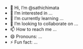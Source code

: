 - 👋 Hi, I’m @sathichimata
- 👀 I’m interested in ...
- 🌱 I’m currently learning ...
- 💞️ I’m looking to collaborate on ...
- 📫 How to reach me ...
- 😄 Pronouns: ...
- ⚡ Fun fact: ...

<!---
sathichimata/sathichimata is a ✨ special ✨ repository because its `README.md` (this file) appears on your GitHub profile.
You can click the Preview link to take a look at your changes.
--->
